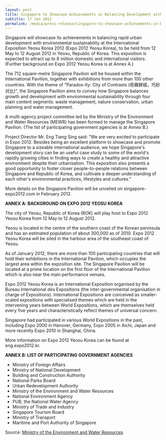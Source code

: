 ```yaml
---
layout: post
title: Singapore to Showcase Achievements in Balancing Development with Environmental Sustainability at Expo 2012, Yeosu, Korea
subtitle: 17 Jan 2012
permalink: /media/press-release/singapore-to-showcase-achievements-in-balancing-development-with-environmental-sustainability-at-expo-2012-yeosu-korea
---
```

Singapore will showcase its achievements in balancing rapid urban development with environmental sustainability at the International Exposition Yeosu Korea 2012 (Expo 2012 Yeosu Korea), to be held from 12 May to 12 August 2012 in Yeosu, Republic of Korea. This exposition is expected to attract up to 8 million domestic and international visitors. (Further background on Expo 2012 Yeosu Korea is at Annex A.)

The 712 square-metre Singapore Pavilion will be housed within the International Pavilion, together with exhibitions from more than 100 other countries. With the theme of "Paradox-ity: City of Contrasts (奇趣狮城，巧妙对比)", the Singapore Pavilion aims to convey how Singapore balances growth and development with environmental sustainability through four main content segments: waste management, nature conservation, urban planning and water management.

A multi-agency project committee led by the Ministry of the Environment and Water Resources (MEWR) has been formed to manage the Singapore Pavilion. (The list of participating government agencies is at Annex B.)

Project Director Mr. Eng Tiang Sing said: "We are very excited to participate in Expo 2012. Besides being an excellent platform to showcase and promote Singapore to a sizeable international audience, we hope Singapore's development story can be an useful case study to some of the world's rapidly growing cities in finding ways to create a healthy and attractive environment despite their urbanisation. This exposition also presents a good opportunity to foster closer people-to-people relations between Singapore and Republic of Korea, and cultivate a deeper understanding of each other's environmental practices, lifestyles and cultures."

More details on the Singapore Pavilion will be unveiled on singapore-expo2012.com in February 2012.

**ANNEX A: BACKGROUND ON EXPO 2012 YEOSU KOREA**

The city of Yeosu, Republic of Korea (ROK) will play host to Expo 2012 Yeosu Korea from 12 May to 12 August 2012.

Yeosu is located in the centre of the southern coast of the Korean peninsula and has an estimated population of about 300,000 as of 2010. Expo 2012 Yeosu Korea will be sited in the harbour area of the southeast coast of Yeosu.

As of January 2012, there are more than 100 participating countries that will hold their exhibitions in the International Pavilion, which occupies the largest area within the exposition site. The Singapore Pavilion will be located at a prime location on the first floor of the International Pavilion which is also near the main performance venues.

Expo 2012 Yeosu Korea is an International Exposition organised by the Bureau International des Expositions (the inter-governmental organisation in charge of Expositions). International Expositions are conceived as smaller-scaled expositions with specialised themes which are held in the intervening years between World Expositions, which are themselves held every five years and characteristically reflect themes of universal concern.

Singapore had participated in various World Expositions in the past, including Expo 2000 in Hanover, Germany, Expo 2005 in Aichi, Japan and more recently Expo 2010 in Shanghai, China.

More information on Expo 2012 Yeosu Korea can be found at eng.expo2012.kr.

**ANNEX B: LIST OF PARTICIPATING GOVERNMENT AGENCIES**

* Ministry of Foreign Affairs
* Ministry of National Development
* Building and Construction Authority
* National Parks Board
* Urban Redevelopment Authority
* Ministry of the Environment and Water Resources
* National Environment Agency
* PUB, the National Water Agency
* Ministry of Trade and Industry
* Singapore Tourism Board
* Ministry of Transport
* Maritime and Port Authority of Singapore

Source: [Ministry of the Environment and Water Resources](https://www.mse.gov.sg/news/)
